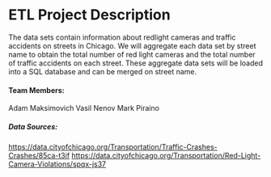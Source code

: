 # ETL Project Description

The data sets contain information about redlight cameras and traffic accidents on streets in Chicago. We will aggregate each data set by street name to obtain the total number of red light cameras and the total number of traffic accidents on each street. These aggregate data sets will be loaded into a SQL database and can be merged on street name.


#### Team Members:

Adam Maksimovich
Vasil Nenov
Mark Piraino


##### Data Sources:
https://data.cityofchicago.org/Transportation/Traffic-Crashes-Crashes/85ca-t3if
https://data.cityofchicago.org/Transportation/Red-Light-Camera-Violations/spqx-js37

